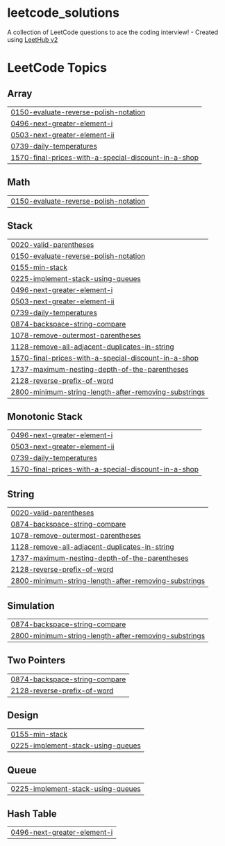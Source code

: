 # leetcode_solutions
A collection of LeetCode questions to ace the coding interview! - Created using [LeetHub v2](https://github.com/arunbhardwaj/LeetHub-2.0)

<!---LeetCode Topics Start-->
# LeetCode Topics
## Array
|  |
| ------- |
| [0150-evaluate-reverse-polish-notation](https://github.com/jayanthp24/leetcode_solutions/tree/master/0150-evaluate-reverse-polish-notation) |
| [0496-next-greater-element-i](https://github.com/jayanthp24/leetcode_solutions/tree/master/0496-next-greater-element-i) |
| [0503-next-greater-element-ii](https://github.com/jayanthp24/leetcode_solutions/tree/master/0503-next-greater-element-ii) |
| [0739-daily-temperatures](https://github.com/jayanthp24/leetcode_solutions/tree/master/0739-daily-temperatures) |
| [1570-final-prices-with-a-special-discount-in-a-shop](https://github.com/jayanthp24/leetcode_solutions/tree/master/1570-final-prices-with-a-special-discount-in-a-shop) |
## Math
|  |
| ------- |
| [0150-evaluate-reverse-polish-notation](https://github.com/jayanthp24/leetcode_solutions/tree/master/0150-evaluate-reverse-polish-notation) |
## Stack
|  |
| ------- |
| [0020-valid-parentheses](https://github.com/jayanthp24/leetcode_solutions/tree/master/0020-valid-parentheses) |
| [0150-evaluate-reverse-polish-notation](https://github.com/jayanthp24/leetcode_solutions/tree/master/0150-evaluate-reverse-polish-notation) |
| [0155-min-stack](https://github.com/jayanthp24/leetcode_solutions/tree/master/0155-min-stack) |
| [0225-implement-stack-using-queues](https://github.com/jayanthp24/leetcode_solutions/tree/master/0225-implement-stack-using-queues) |
| [0496-next-greater-element-i](https://github.com/jayanthp24/leetcode_solutions/tree/master/0496-next-greater-element-i) |
| [0503-next-greater-element-ii](https://github.com/jayanthp24/leetcode_solutions/tree/master/0503-next-greater-element-ii) |
| [0739-daily-temperatures](https://github.com/jayanthp24/leetcode_solutions/tree/master/0739-daily-temperatures) |
| [0874-backspace-string-compare](https://github.com/jayanthp24/leetcode_solutions/tree/master/0874-backspace-string-compare) |
| [1078-remove-outermost-parentheses](https://github.com/jayanthp24/leetcode_solutions/tree/master/1078-remove-outermost-parentheses) |
| [1128-remove-all-adjacent-duplicates-in-string](https://github.com/jayanthp24/leetcode_solutions/tree/master/1128-remove-all-adjacent-duplicates-in-string) |
| [1570-final-prices-with-a-special-discount-in-a-shop](https://github.com/jayanthp24/leetcode_solutions/tree/master/1570-final-prices-with-a-special-discount-in-a-shop) |
| [1737-maximum-nesting-depth-of-the-parentheses](https://github.com/jayanthp24/leetcode_solutions/tree/master/1737-maximum-nesting-depth-of-the-parentheses) |
| [2128-reverse-prefix-of-word](https://github.com/jayanthp24/leetcode_solutions/tree/master/2128-reverse-prefix-of-word) |
| [2800-minimum-string-length-after-removing-substrings](https://github.com/jayanthp24/leetcode_solutions/tree/master/2800-minimum-string-length-after-removing-substrings) |
## Monotonic Stack
|  |
| ------- |
| [0496-next-greater-element-i](https://github.com/jayanthp24/leetcode_solutions/tree/master/0496-next-greater-element-i) |
| [0503-next-greater-element-ii](https://github.com/jayanthp24/leetcode_solutions/tree/master/0503-next-greater-element-ii) |
| [0739-daily-temperatures](https://github.com/jayanthp24/leetcode_solutions/tree/master/0739-daily-temperatures) |
| [1570-final-prices-with-a-special-discount-in-a-shop](https://github.com/jayanthp24/leetcode_solutions/tree/master/1570-final-prices-with-a-special-discount-in-a-shop) |
## String
|  |
| ------- |
| [0020-valid-parentheses](https://github.com/jayanthp24/leetcode_solutions/tree/master/0020-valid-parentheses) |
| [0874-backspace-string-compare](https://github.com/jayanthp24/leetcode_solutions/tree/master/0874-backspace-string-compare) |
| [1078-remove-outermost-parentheses](https://github.com/jayanthp24/leetcode_solutions/tree/master/1078-remove-outermost-parentheses) |
| [1128-remove-all-adjacent-duplicates-in-string](https://github.com/jayanthp24/leetcode_solutions/tree/master/1128-remove-all-adjacent-duplicates-in-string) |
| [1737-maximum-nesting-depth-of-the-parentheses](https://github.com/jayanthp24/leetcode_solutions/tree/master/1737-maximum-nesting-depth-of-the-parentheses) |
| [2128-reverse-prefix-of-word](https://github.com/jayanthp24/leetcode_solutions/tree/master/2128-reverse-prefix-of-word) |
| [2800-minimum-string-length-after-removing-substrings](https://github.com/jayanthp24/leetcode_solutions/tree/master/2800-minimum-string-length-after-removing-substrings) |
## Simulation
|  |
| ------- |
| [0874-backspace-string-compare](https://github.com/jayanthp24/leetcode_solutions/tree/master/0874-backspace-string-compare) |
| [2800-minimum-string-length-after-removing-substrings](https://github.com/jayanthp24/leetcode_solutions/tree/master/2800-minimum-string-length-after-removing-substrings) |
## Two Pointers
|  |
| ------- |
| [0874-backspace-string-compare](https://github.com/jayanthp24/leetcode_solutions/tree/master/0874-backspace-string-compare) |
| [2128-reverse-prefix-of-word](https://github.com/jayanthp24/leetcode_solutions/tree/master/2128-reverse-prefix-of-word) |
## Design
|  |
| ------- |
| [0155-min-stack](https://github.com/jayanthp24/leetcode_solutions/tree/master/0155-min-stack) |
| [0225-implement-stack-using-queues](https://github.com/jayanthp24/leetcode_solutions/tree/master/0225-implement-stack-using-queues) |
## Queue
|  |
| ------- |
| [0225-implement-stack-using-queues](https://github.com/jayanthp24/leetcode_solutions/tree/master/0225-implement-stack-using-queues) |
## Hash Table
|  |
| ------- |
| [0496-next-greater-element-i](https://github.com/jayanthp24/leetcode_solutions/tree/master/0496-next-greater-element-i) |
<!---LeetCode Topics End-->